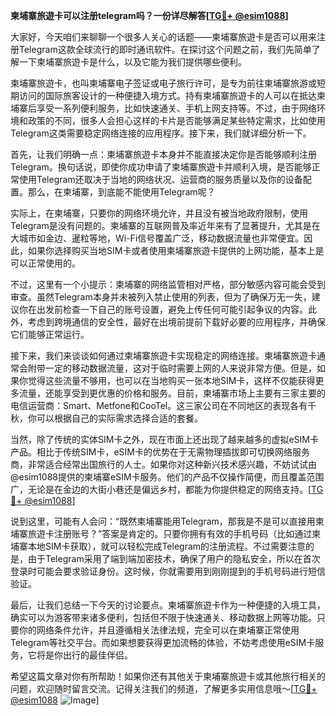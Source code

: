 **柬埔寨旅遊卡可以注册telegram吗？一份详尽解答[[TG💪+ @esim1088](https://t.me/s/esim1088)]**

大家好，今天咱们来聊聊一个很多人关心的话题——柬埔寨旅遊卡是否可以用来注册Telegram这款全球流行的即时通讯软件。在探讨这个问题之前，我们先简单了解一下柬埔寨旅遊卡是什么，以及它能为我们提供哪些便利。

柬埔寨旅遊卡，也叫柬埔寨电子签证或电子旅行许可，是专为前往柬埔寨旅游或短期访问的国际旅客设计的一种便捷入境方式。持有柬埔寨旅遊卡的人可以在抵达柬埔寨后享受一系列便利服务，比如快速通关、手机上网支持等。不过，由于网络环境和政策的不同，很多人会担心这样的卡片是否能够满足某些特定需求，比如使用Telegram这类需要稳定网络连接的应用程序。接下来，我们就详细分析一下。

首先，让我们明确一点：柬埔寨旅遊卡本身并不能直接决定你是否能够顺利注册Telegram。换句话说，即使你成功申请了柬埔寨旅遊卡并顺利入境，是否能够正常使用Telegram还取决于当地的网络状况、运营商的服务质量以及你的设备配置。那么，在柬埔寨，到底能不能使用Telegram呢？

实际上，在柬埔寨，只要你的网络环境允许，并且没有被当地政府限制，使用Telegram是没有问题的。柬埔寨的互联网普及率近年来有了显著提升，尤其是在大城市如金边、暹粒等地，Wi-Fi信号覆盖广泛，移动数据流量也非常便宜。因此，如果你选择购买当地SIM卡或者使用柬埔寨旅遊卡提供的上网功能，基本上是可以正常使用的。

不过，这里有一个小提示：柬埔寨的网络监管相对严格，部分敏感内容可能会受到审查。虽然Telegram本身并未被列入禁止使用的列表，但为了确保万无一失，建议你在出发前检查一下自己的账号设置，避免上传任何可能引起争议的内容。此外，考虑到跨境通信的安全性，最好在出境前提前下载好必要的应用程序，并确保它们能够正常运行。

接下来，我们来谈谈如何通过柬埔寨旅遊卡实现稳定的网络连接。柬埔寨旅遊卡通常会附带一定的移动数据流量，这对于临时需要上网的人来说非常方便。但是，如果你觉得这些流量不够用，也可以在当地购买一张本地SIM卡，这样不仅能获得更多流量，还能享受到更优惠的价格和服务。目前，柬埔寨市场上主要有三家主要的电信运营商：Smart、Metfone和CooTel。这三家公司在不同地区的表现各有千秋，你可以根据自己的实际需求选择合适的套餐。

当然，除了传统的实体SIM卡之外，现在市面上还出现了越来越多的虚拟eSIM卡产品。相比于传统SIM卡，eSIM卡的优势在于无需物理插拔即可切换网络服务商，非常适合经常出国旅行的人士。如果你对这种新兴技术感兴趣，不妨试试由@esim1088提供的柬埔寨eSIM卡服务。他们的产品不仅操作简便，而且覆盖范围广，无论是在金边的大街小巷还是偏远乡村，都能为你提供稳定的网络支持。[[TG💪+ @esim1088](https://t.me/s/esim1088)]

说到这里，可能有人会问：“既然柬埔寨能用Telegram，那我是不是可以直接用柬埔寨旅遊卡注册账号？”答案是肯定的。只要你拥有有效的手机号码（比如通过柬埔寨本地SIM卡获取），就可以轻松完成Telegram的注册流程。不过需要注意的是，由于Telegram采用了端到端加密技术，确保了用户的隐私安全，所以在首次登录时可能会要求验证身份。这时候，你就需要用到刚刚提到的手机号码进行短信验证。

最后，让我们总结一下今天的讨论要点。柬埔寨旅遊卡作为一种便捷的入境工具，确实可以为游客带来诸多便利，包括但不限于快速通关、移动数据上网等功能。只要你的网络条件允许，并且遵循相关法律法规，完全可以在柬埔寨正常使用Telegram等社交平台。而如果想要获得更加流畅的体验，不妨考虑使用eSIM卡服务，它将是你出行的最佳伴侣。

希望这篇文章对你有所帮助！如果你还有其他关于柬埔寨旅遊卡或其他旅行相关的问题，欢迎随时留言交流。记得关注我们的频道，了解更多实用信息哦～[[TG💪+ @esim1088](https://t.me/s/esim1088) ![Image](https://i.postimg.cc/4NQfJmqS/Snipaste-2025-05-13-00-14-12.png)]